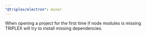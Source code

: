 ```yaml
---
"@triplex/electron": minor
---
```


When opening a project for the first time if node modules is missing TRIPLEX
will try to install missing dependencies.
